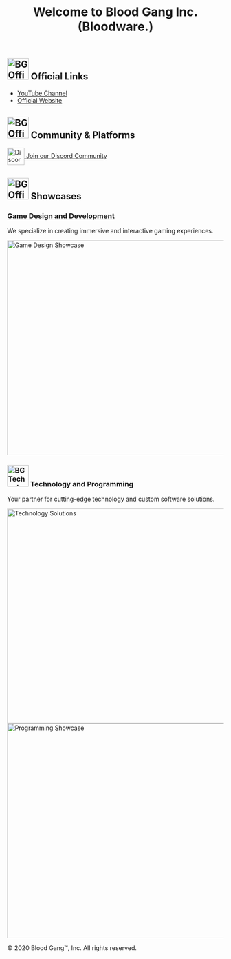<!DOCTYPE html>
<html lang="en">
<head>
    <meta charset="UTF-8">
    <meta name="viewport" content="width=device-width, initial-scale=1.0">
</head>
<body>
    <header>
        <h1>Welcome to Blood Gang Inc. (Bloodware.)</h1>
    </header>
    <section>
        <h2>
            <img src="https://github.com/user-attachments/assets/ba78de70-ec68-45e8-8d4b-fbc5de812820" alt="BG Official Logo" width="50" height="50">
            Official Links
        </h2>
        <ul>
            <li><a href="https://youtube.com/@BloodGangInc" target="_blank">YouTube Channel</a></li>
            <li><a href="https://blood-gang-inc.github.io/.github/" target="_blank">Official Website</a></li>
        </ul>
    </section>
    <section>
        <h2>
            <img src="https://github.com/user-attachments/assets/ba78de70-ec68-45e8-8d4b-fbc5de812820" alt="BG Official Logo" width="50" height="50">
            Community & Platforms
        </h2>
        <div class="button-container">
            <a href="https://linkr.it/blood" target="_blank">
                <img src="https://files.catbox.moe/cunqhf.png" alt="Discord Logo" style="vertical-align: middle;" width="40" height="40">
                Join our Discord Community
            </a>
        </div>
    </section>
    <section>
        <h2>
            <img src="https://github.com/user-attachments/assets/ba78de70-ec68-45e8-8d4b-fbc5de812820" alt="BG Official Logo" width="50" height="50">
            Showcases
        </h2>
        <div class="work-images">
            <article>
                <h3><a href="https://linkr.it/waist" target="_blank">Game Design and Development</a></h3>
                <p>We specialize in creating immersive and interactive gaming experiences.</p>
                <img src="https://static.wixstatic.com/media/4585c8_e600e1468e5d4361aca78861e48ff266~mv2.png/v1/fit/w_552,h_498,q_90/4585c8_e600e1468e5d4361aca78861e48ff266~mv2.webp" alt="Game Design Showcase" width="552" height="498">
            </article>
            <article>
                <h3><img src="https://github.com/user-attachments/assets/9f0e8206-d37e-4ce9-9fa4-fb1832e4c8c2" alt="BG Technology Logo" width="50" height="50"> Technology and Programming</h3>
                <p>Your partner for cutting-edge technology and custom software solutions.</p>
                <img src="https://static.wixstatic.com/media/4585c8_86a668aa442d4588828dc8e8f9f39e2c~mv2.png/v1/fit/w_533,h_498,q_90/4585c8_86a668aa442d4588828dc8e8f9f39e2c~mv2.webp" alt="Technology Solutions" width="533" height="498">
                <img src="https://static.wixstatic.com/media/4585c8_ffc5498a37d5475ba36345dc52390439~mv2.png/v1/fit/w_526,h_498,q_90/4585c8_ffc5498a37d5475ba36345dc52390439~mv2.webp" alt="Programming Showcase" width="526" height="498">
            </article>
        </div>
    </section>
    <footer>
        <p>&copy; 2020 Blood Gang™️, Inc. All rights reserved.</p>
    </footer>
</body>
</html>
